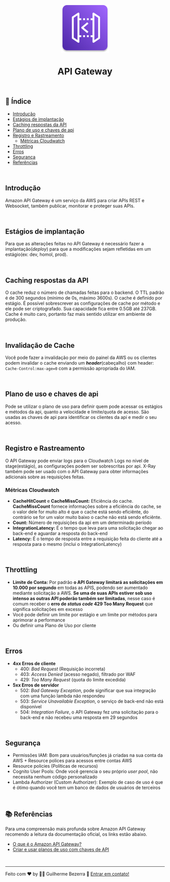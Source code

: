 <p align="center">
	<img src="./img/aws-icons/aws-API-Gateway.png" alt="aws-api-gateway-icon" style="height:150px; width:150px;" /> 
  <br />
	<h1 align="center">
    API Gateway
  </h1>
</p>	

<br />

## :pushpin: Índice

- [Introdução](#introdução)
- [Estágios de implantação](#estágios-de-implantação)
- [Caching respostas da API](#caching-respostas-da-api)
- [Plano de uso e chaves de api](#plano-de-uso-e-chaves-de-api)
- [Registro e Rastreamento](#registro-e-rastreamento)
  - [Métricas Cloudwatch](#métricas-cloudwatch)
- [Throttling](#throttling)
- [Erros](#erros)
- [Segurança](#segurança)  
- [Referências](#books-referências)

<br />

## Introdução

Amazon API Gateway é um serviço da AWS para criar APIs REST e Websocket, também publicar, monitorar e proteger suas APIs.

<br />

## Estágios de implantação

Para que as alterações feitas no API Gateway é necessário fazer a implantação(*deploy*) para que a modificações sejam refletidas em um estágio(ex: dev, homol, prod).

<br />

## Caching respostas da API

O cache reduz o número de chamadas feitas para o backend. O TTL padrão é de 300 segundos (mínimo de 0s, máximo 3600s).
O cache é definido por estágio. É possível sobrescrever as configurações de cache por método e ele pode ser criptografado.
Sua capacidade fica entre 0.5GB até 237GB.
Cache é muito caro, portanto faz mais sentido utilizar em ambiente de produção.

<br />

## Invalidação de Cache

Você pode fazer a invalidação por meio do painel da AWS ou os clientes podem invalidar o cache enviando um ***header***(cabeçalho) com header: `Cache-Control:max-age=0` com a permissão apropriada do IAM. 

<br />

## Plano de uso e chaves de api

Pode se utilizar o plano de uso para definir quem pode acessar os estágios e métodos da api, quanto a velocidade e limite/quota de acesso.
São usadas as chaves de api para identificar os clientes da api e medir o seu acesso.

<br />

## Registro e Rastreamento

O API Gateway pode enviar logs para o Cloudwatch Logs no nível de stage(estágio), as configurações podem ser sobrescritas por api.
X-Ray também pode ser usado com o API Gateway para obter informações adicionais sobre as requisições feitas.

### Métricas Cloudwatch

- **CacheHitCount** e **CacheMissCount:** Eficiência do cache. **CacheMissCount** fornece informações sobre a eficiência do cache, se o valor dele for muito alto é que o cache está sendo eficiênte, do contrário se for um valor muito baixo o cache não está sendo eficiênte.
- **Count:** Número de requisições da api em um determinado período
- **IntegrationLatency:** É o tempo que leva para uma solicitação chegar ao back-end e aguardar a resposta do back-end
- **Latency:** É o tempo de resposta entre a requisição feita do cliente até a resposta para o mesmo (inclui o IntegrationLatency)
 
<br />

## Throttling

- **Limite de Conta:** Por padrão **o API Gateway limitará as solicitações em 10.000 por segundo** em todas as APIS, podendo ser aumentado mediante solicitação a AWS. **Se uma de suas APIs estiver sob uso intenso as outras API poderão também ser limitadas**, nesse caso é comum receber o **erro de *status code* 429 Too Many Request** que significa solicitações em excesso
- Você pode definir um limite por estágio e um limite por métodos para aprimorar a performance
- Ou definir uma Plano de Uso por cliente

<br />

## Erros

- **4xx Erros de cliente**
  - 400: *Bad Request* (Requisição incorreta)
  - 403: *Access Denied* (acesso negado), filtrado por WAF
  - 429: *Too Many Request* (quota do limite excedida)
- **5xx Erros de servidor**
  - 502: *Bad Gateway Exception*, pode significar que sua integração com uma função lambda não respondeu
  - 503: *Service Unavailable Exception*, o serviço de back-end não está disponível
  - 504: *Integration Failure*, o API Gateway fez uma solicitação para o back-end e não recebeu uma resposta em 29 segundos

<br />

## Segurança

- Permissões IAM: Bom para usuários/funções já criadas na sua conta da AWS + Resource polices para acessos entre contas AWS
- Resource policies (Políticas de recursos)
- Cognito User Pools: Onde você gerencia o seu próprio *user pool*, não necessita nenhum código personalizado
- Lambda Authorizer (Custom Authorizer): Exemplo de caso de uso é que é ótimo quando você tem um banco de dados de usuários de terceiros

<br />

## :books: Referências

Para uma compreensão mais profunda sobre Amazon API Gateway recomendo a leitura da documentação oficial, os links estão abaixo.

- [O que é o Amazon API Gateway?](https://docs.aws.amazon.com/pt_br/apigateway/latest/developerguide/welcome.html)
- [Criar e usar planos de uso com chaves de API](https://docs.aws.amazon.com/pt_br/apigateway/latest/developerguide/api-gateway-api-usage-plans.html)

<br />

---
Feito com ♥ by :man_astronaut: Guilherme Bezerra :wave: [Entrar em contato!](https://www.linkedin.com/in/gbdsantos/)
